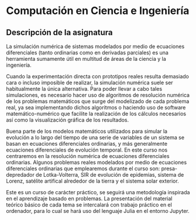 # Computación en Ciencia e Ingeniería

## Descripción de la asignatura

La simulación numérica de sistemas modelados por medio de ecuaciones diferenciales (tanto ordinarias como en derivadas parciales) es una herramienta sumamente útil en multitud de áreas de la ciencia y la ingeniería.

Cuando la experimentación directa con prototipos reales resulta demasiado cara o incluso imposible de realizar, la simulación numérica suele ser habitualmente la única alternativa. Para poder llevar a cabo tales simulaciones, es necesario hacer uso de algoritmos de resolución numérica de los problemas matemáticos que surge del modelizado de cada problema real, ya sea implementando dichos algoritmos o haciendo uso de software matemático-numérico que facilite la realización de los cálculos necesarios así como la visualización gráfica de los resultados.

Buena parte de los modelos matemáticos utilizados para simular la evolución a lo largo del tiempo de una serie de variables de un sistema se basan en ecuaciones diferenciales ordinarias, y más generalmente ecuaciones diferenciales de evolución temporal.   En este curso nos centraremos  en la resolución numérica de ecuaciones diferenciales ordinarias. Algunos problemas reales modelados por medio de ecuaciones  diferenciales  ordinarias que emplearemos durante el curso son:  presa-depredador de Lotka-Volterra, SIR de evolución de epidemias, sistema de Lorenz, satélite artifical alrededor de la tierra y el sistema solar exterior. 

Este es un curso de carácter práctico, se seguirá una metodología inspirada en el aprendizaje basado en problemas.  La presentación del material teórico básico de cada tema  se intercalará con trabajo práctico en el ordenador, para lo cual se hará uso del lenguaje Julia  en el entorno Jupyter. 


